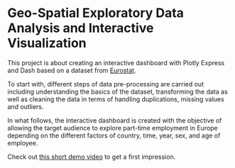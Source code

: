 # Geo-Spatial Exploratory Data Analysis and Interactive Visualization

This project is about creating an interactive dashboard with Plotly Express and Dash based on a dataset from [Eurostat](https://ec.europa.eu/eurostat/databrowser/view/lfst_hhacwnc/default/table?lang=en).

To start with, different steps of data pre-processing are carried out including understanding the basics of the dataset, transforming the data as well as cleaning the data in terms of handling duplications, missing values and outliers.

In what follows, the interactive dashboard is created with the objective of allowing the target audience to explore part-time employment in Europe depending on the different factors of country, time, year, sex, and age of employee.

Check out [this short demo video](https://github.com/StengLisa/Geospatial_EDA_InteractiveVisualization/blob/ff61b71c40e5a4fcc64002e32692376aa0a879df/Demo_InteractiveVisualization.mp4) to get a first impression.

